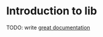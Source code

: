 # Introduction to lib

TODO: write [great documentation](http://jacobian.org/writing/what-to-write/)
